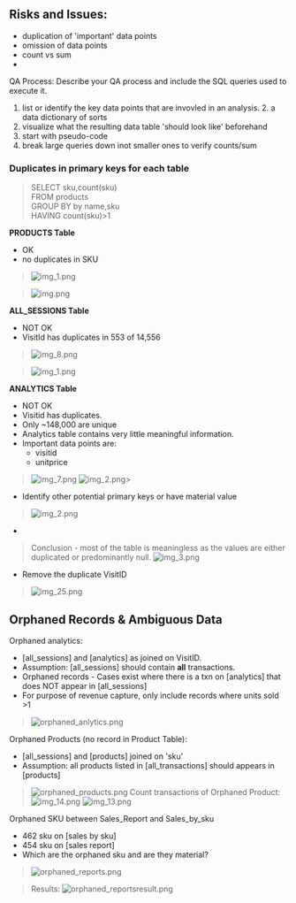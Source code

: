 ## Risks and Issues:
- duplication of 'important' data points
- omission of data points
- count vs sum
- 



QA Process:
Describe your QA process and include the SQL queries used to execute it.
1. list or identify the key data points that are invovled in an analysis. 
   2. a data dictionary of sorts
3. visualize what the resulting data table 'should look like' beforehand
4. start with pseudo-code 
4. break large queries down inot smaller ones to verify counts/sum

### Duplicates in primary keys for each table

   >SELECT sku,count(sku)\
FROM products\
GROUP BY by name,sku\
HAVING count(sku)>1

**PRODUCTS Table**  
* OK
* no duplicates in SKU
>![img_1.png](img_1.png)

> ![img.png](images/img.png)

**ALL_SESSIONS Table**
* NOT OK
* VisitId has duplicates in 553 of 14,556
> ![img_8.png](images/img_8.png)

> ![img_1.png](images/img_1.png)

**ANALYTICS Table**
* NOT OK
* Visitid has duplicates. 
* Only ~148,000 are unique
* Analytics table contains very little meaningful information.
* Important data points are: 
  * visitid
  * unitprice
> ![img_7.png](images/img_7.png)
> ![img_2.png](images/img_2.png)> 

* Identify other potential primary keys or have material value
>![img_2.png](img_2.png)
* 
>Conclusion - most of the table is meaningless as the values are either duplicated or predominantly null.
> ![img_3.png](img_3.png)
* Remove the duplicate VisitID
>![img_25.png](images/img_25.png)


## Orphaned Records & Ambiguous Data
Orphaned analytics:
* [all_sessions] and [analytics] as joined on VisitID. 
* Assumption: [all_sessions] should contain **all** transactions. 
* Orphaned records - Cases exist where there is a txn on [analytics] that does NOT appear in [all_sessions]
* For purpose of revenue capture, only include records where units sold >1
> ![orphaned_anlytics.png](images%2Forphaned_anlytics.png)

Orphaned Products (no record in Product Table): 
* [all_sessions] and [products] joined on 'sku'
* Assumption: all products listed in [all_transactions] should appears in [products]

> ![orphaned_products.png](images%2Forphaned_products.png)
> Count transactions of Orphaned Product: 
> ![img_14.png](images/img_14.png)
> ![img_13.png](images/img_13.png)

Orphaned SKU between Sales_Report and Sales_by_sku
* 462 sku on [sales by sku]
* 454 sku on [sales report]
* Which are the orphaned sku and are they material? 

>![orphaned_reports.png](images%2Forphaned_reports.png)

> Results: 
> ![orphaned_reportsresult.png](images%2Forphaned_reportsresult.png)